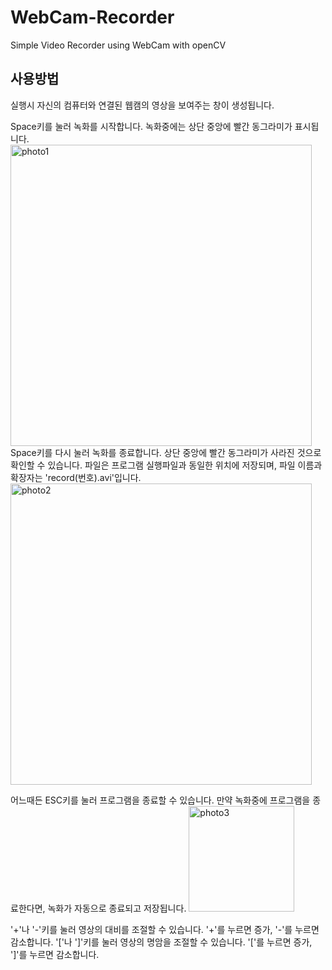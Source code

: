 # WebCam-Recorder
Simple Video Recorder using WebCam with openCV

## 사용방법
실행시 자신의 컴퓨터와 연결된 웹캠의 영상을 보여주는 창이 생성됩니다.

Space키를 눌러 녹화를 시작합니다. 녹화중에는 상단 중앙에 빨간 동그라미가 표시됩니다.
<img width="482" alt="photo1" src="https://github.com/ajbuwidnnfjwj/WebCam-Recorder/assets/68640265/4cd9b417-78d0-4d7a-a814-53921259ef1d">
Space키를 다시 눌러 녹화를 종료합니다. 상단 중앙에 빨간 동그라미가 사라진 것으로 확인할 수 있습니다. 파일은 프로그램 실행파일과 동일한 위치에 저장되며, 파일 이름과 확장자는 'record(번호).avi'입니다.
<img width="482" alt="photo2" src="https://github.com/ajbuwidnnfjwj/WebCam-Recorder/assets/68640265/cdcf9bfe-057d-4449-9cbc-debf373eb00b">

어느때든 ESC키를 눌러 프로그램을 종료할 수 있습니다. 만약 녹화중에 프로그램을 종료한다면, 녹화가 자동으로 종료되고 저장됩니다.
<img width="169" alt="photo3" src="https://github.com/ajbuwidnnfjwj/WebCam-Recorder/assets/68640265/81d16b8e-81b6-4f81-aa9c-143eb0866968">

'+'나 '-'키를 눌러 영상의 대비를 조절할 수 있습니다. '+'를 누르면 증가, '-'를 누르면 감소합니다.
'['나 ']'키를 눌러 영상의 명암을 조절할 수 있습니다. '['를 누르면 증가,  ']'를 누르면 감소합니다.
